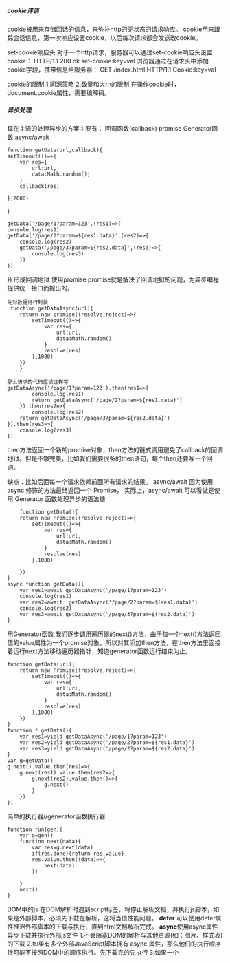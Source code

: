 ##### cookie详谈
cookie被用来存储回话的信息，来弥补http的无状态的请求响应。
cookie用来跟踪会话信息，第一次响应设置cookie，以后每次请求都会发送改cookie。

set-cookie响应头
对于一个http请求，服务器可以通过set-cookie响应头设置cookie：
HTTP/1.1 200 ok 
set-cookie:key=val
浏览器通过在请求头中添加cookie字段，携带信息给服务器：
GET /index.html HTTP/1.1
Cookie:key=val

cookie的限制
1.同源策略
2.数量和大小的限制
在操作cookie时，document.cookie属性，需要编解码。

##### 异步处理
现在主流的处理异步的方案主要有：
回调函数(callback)
promise
Generator函数
async/await

    function getData(url,callback){
    setTimeout(()=>{
        var res={
            url:url,
            data:Math.random();
        }
        callback(res)

    },2000)

}

    getData('/page/1?param=123',(res1)=>{
    console.log(res1)
    getData('/page/2?param=${res1.data}',(res2)=>{
        console.log(res2)
        getData('/page/3?param=${res2.data}',(res3)=>{
            console.log(res3)
        })
    })
})
形成回调地狱
使用promise
promise就是解决了回调地狱的问题，为异步编程提供统一接口而提出的。

   

```
先对数据进行封装
 function getDataAsync(url){
    return new promise((resolve,reject)=>{
        setTimeout(()=>{
            var res={
                url:url,
                data:Math.random()
            }
            resolve(res)
        },1000)
    })
	}
```

```
那么请求的代码应该这样写
getDataAsync('/page/1?param=123').then(res1=>{
        console.log(res1)
        return getDataAsync('/page/2?param=${res1.data}')
    }).then(res2=>{
        console.log(res2)
    return getDataAsync('/page/3?param=${res2.data}')
}).then(res3=>{
    console.log(res3);
})
```
then方法返回一个新的promise对象，then方法的链式调用避免了callback的回调地狱。但是不够完美，比如我们需要很多的then语句，每个then还要写一个回调。

缺点：比如后面每一个请求依赖前面所有请求的结果。
async/await
因为使用 async 修饰的方法最终返回一个 Promise， 实际上，async/await 可以看做是使用 Generator 函数处理异步的语法糖

```
    function getData(){
    return new Promise((resolve,reject)=>{
        setTimeout(()=>{
            var res={
                url:url,
                data:Math.random()
            }
            resolve(res)
        },1000)

    })
}
async function getData(){
    var res1=await getDataAsync('/page/1?param=123')
    console.log(res1)
    var res2=await  getDataAsync('/page/2?param=$(res1.data)')
    console.log(res2)
    var res3=await getDataAsync('/page/3?param=$(res2.data)')
}
```
用Generator函数
我们逐步调用遍历器的next()方法，由于每一个next()方法返回值的value属性为一个promise对象，所以对其添加then方法，在then方法里面接着运行next方法移动遍历器指针，知道generator函数运行结束为止。
```
function getData(url){
    return new Promise((resolve,reject)=>{
        setTimeout(()=>{
            var res={
                url:url,
                data:Math.random()
            }
            resolve(res)
        },1000)
    })
}
function * getData(){
    var res1=yield getDataAsync('/page/1?param=123')
    var res2=yield getDataAsync('/page/2?param=${res1.data}')
    var res3=yield getDataAsync('/page/2?param=${res2.data}')
}
var g=getData()
g.next().value.then(res1=>{
    g.next(res1).value.then(res2=>{
        g.next(res2).value.then()=>{
            g.next()
        }
    })
})
```
简单的执行器//generator函数执行器

```
function run(gen){
    var g=gen()
    function next(data){
        var res=g.next(data)
        if(res.done){return res.value}
        res.value.then((data)=>{
            next(data)
        })

    }
    next()
}
```
DOM中的js
在DOM解析时遇到script标签，将停止解析文档，并执行js脚本，如果是外部脚本，必须先下载在解析，这将当值性能问题。
**defer** 可以使用defer属性推迟外部脚本的下载与执行，直到html文档解析完成。
**async**使用async属性异步下载并执行外部js文件
1.不会阻塞DOM的解析与其他资源(如：图片、样式表)的下载
2.如果有多个外部JavaScript脚本拥有 async 属性，那么他们的执行顺序很可能不按照DOM中的顺序执行。先下载完的先执行
3.如果一个 <script> 元素同时存在 defer 和 async ，async 的优先级高
4注意：使用JavaScript动态创建的 <script> 元素，并添加到DOM，那么该脚本将强制按照 async 的规则下载与执行
5.通过 <script> 元素的 onload、onerror、load、error 等事件，可以监听异步下载的JavaScript的下载情况

DOM事件
HTML内联绑定

    <div onclick="alert(1)"></div>
js获取DOM元素添加事件属性：

    document.getElementById('id').onclick=function(){}
addEventListener(type,listener,option);
removeEventListener(type,listener,option);
取消事件的时候，传递的两个参数必须与addEventListener前两个参数完全相同。
这意味着，给一个元素绑定匿名事件处理函数将无法被移除

##### 事件流页面中接收事件的顺序，分为三个阶段
1.事件捕获阶段
2.处于目标阶段
3.事件冒泡阶段

事件冒泡
事件首先由嵌套层次最深的节点接收，然后沿DOM树依次逐级向父节点传播。

事件捕获
不太具体的节点(或嵌套层次最浅的节点，通常是document)应该最先接收事件，然后沿DOM树依次向子代节点传递直到一个具体的子节点

##### 绑定事件的方法
标准方法：
el.addEventListener(eventName,handle,useCapture);
eventName:事件名称
handle:事件函数
useCapture:是否在事件捕获阶段触发，false代表在冒泡阶段触发。
el.removeEventListener(eventName,handle)
描述：移除通过 addEventListener 添加的事件处理函数

#### 如果要移除一个通过 addEventListener 添加的事件处理函数，那么给 removeEventListener 传递的两个参数必须与 addEventListener 的前两个参数完全相同。这意味着，给一个元素绑定匿名事件处理函数将无法被移除
事件对象：属性
event.bubbles
event.cancelable
event.currentTarget：**currentTarget的值始终等于this，即指向事件所绑定到的元素**
event.target:**真正触发事件的元素**
event.defaultPrevented
event.detail
event.eventPhase
event.trusted
方法：
event.preventDefault()//阻止事件的默认行为
只有 event.cancelable 属性为 true 的事件，才能够通过 preventDefault() 方法取消默认行为

五、事件类型及讲解
UI事件：**window上触发**

load  :当页面完全加载完成，包括所有的img js  css <object>内嵌对象
resize:当窗口的大小改变时
scroll：滚动页面时


焦点事件：
event.clientX/Y
event.pageX/Y
event.screenX/Y




